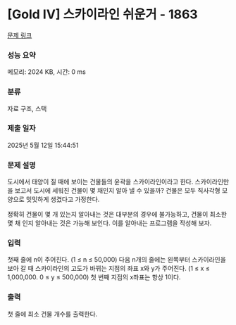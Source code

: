 # [Gold IV] 스카이라인 쉬운거 - 1863 

[문제 링크](https://www.acmicpc.net/problem/1863) 

### 성능 요약

메모리: 2024 KB, 시간: 0 ms

### 분류

자료 구조, 스택

### 제출 일자

2025년 5월 12일 15:44:51

### 문제 설명

<p>도시에서 태양이 질 때에 보이는 건물들의 윤곽을 스카이라인이라고 한다. 스카이라인만을 보고서 도시에 세워진 건물이 몇 채인지 알아 낼 수 있을까? 건물은 모두 직사각형 모양으로 밋밋하게 생겼다고 가정한다.</p>

<p>정확히 건물이 몇 개 있는지 알아내는 것은 대부분의 경우에 불가능하고, 건물이 최소한 몇 채 인지 알아내는 것은 가능해 보인다. 이를 알아내는 프로그램을 작성해 보자.</p>

### 입력 

 <p>첫째 줄에 n이 주어진다. (1 ≤ n ≤ 50,000) 다음 n개의 줄에는 왼쪽부터 스카이라인을 보아 갈 때 스카이라인의 고도가 바뀌는 지점의 좌표 x와 y가 주어진다. (1 ≤ x ≤ 1,000,000. 0 ≤ y ≤ 500,000) 첫 번째 지점의 x좌표는 항상 1이다.</p>

### 출력 

 <p>첫 줄에 최소 건물 개수를 출력한다.</p>

